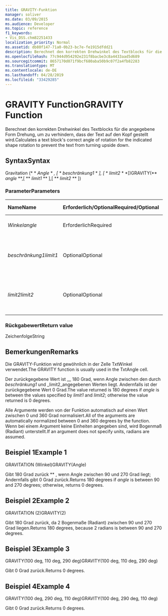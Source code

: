 ```yaml
---
title: GRAVITY-Funktion
manager: soliver
ms.date: 03/09/2015
ms.audience: Developer
ms.topic: reference
f1_keywords:
- Vis_DSS.chm82251433
localization_priority: Normal
ms.assetid: db80f147-71a0-0b23-bc7e-fe1915dfdd21
description: Berechnet den korrekten Drehwinkel des Textblocks für die angegebene Form Drehung, um zu verhindern, dass der Text auf den Kopf gestellt wird.
ms.openlocfilehash: 77c944d954292e231f8bacbe3c8a4433aad5d689
ms.sourcegitcommit: 8657170d071f9bcf680aba50b9c07f2a4fb82283
ms.translationtype: MT
ms.contentlocale: de-DE
ms.lasthandoff: 04/28/2019
ms.locfileid: "33429285"
---
```

# <a name="gravity-function"></a><span data-ttu-id="a1479-103">GRAVITY Function</span><span class="sxs-lookup"><span data-stu-id="a1479-103">GRAVITY Function</span></span>

<span data-ttu-id="a1479-104">Berechnet den korrekten Drehwinkel des Textblocks für die angegebene Form Drehung, um zu verhindern, dass der Text auf den Kopf gestellt wird.</span><span class="sxs-lookup"><span data-stu-id="a1479-104">Calculates a text block's correct angle of rotation for the indicated shape rotation to prevent the text from turning upside down.</span></span>
  
## <a name="syntax"></a><span data-ttu-id="a1479-105">Syntax</span><span class="sxs-lookup"><span data-stu-id="a1479-105">Syntax</span></span>

<span data-ttu-id="a1479-106">Gravitation (\* \* *Angle* \* *, [* \* *beschränkung1* \* *], [* \* *limit2* \* \*])</span><span class="sxs-lookup"><span data-stu-id="a1479-106">GRAVITY(\*\* *angle* \*\*,[ \*\* *limit1* \*\* ],[ \*\* *limit2* \*\* ])</span></span> 
  
### <a name="parameters"></a><span data-ttu-id="a1479-107">Parameter</span><span class="sxs-lookup"><span data-stu-id="a1479-107">Parameters</span></span>

|<span data-ttu-id="a1479-108">**Name**</span><span class="sxs-lookup"><span data-stu-id="a1479-108">**Name**</span></span>|<span data-ttu-id="a1479-109">**Erforderlich/Optional**</span><span class="sxs-lookup"><span data-stu-id="a1479-109">**Required/Optional**</span></span>|<span data-ttu-id="a1479-110">**Datentyp**</span><span class="sxs-lookup"><span data-stu-id="a1479-110">**Data Type**</span></span>|<span data-ttu-id="a1479-111">**Beschreibung**</span><span class="sxs-lookup"><span data-stu-id="a1479-111">**Description**</span></span>|
|:-----|:-----|:-----|:-----|
| <span data-ttu-id="a1479-112">_Winkel_</span><span class="sxs-lookup"><span data-stu-id="a1479-112">_angle_</span></span> <br/> |<span data-ttu-id="a1479-113">Erforderlich</span><span class="sxs-lookup"><span data-stu-id="a1479-113">Required</span></span>  <br/> |<span data-ttu-id="a1479-114">**String**</span><span class="sxs-lookup"><span data-stu-id="a1479-114">**String**</span></span> <br/> | <span data-ttu-id="a1479-115">Der Winkel des Shapes.</span><span class="sxs-lookup"><span data-stu-id="a1479-115">The shape's angle.</span></span>  <br/> |
| <span data-ttu-id="a1479-116">_beschränkung1_</span><span class="sxs-lookup"><span data-stu-id="a1479-116">_limit1_</span></span> <br/> |<span data-ttu-id="a1479-117">Optional</span><span class="sxs-lookup"><span data-stu-id="a1479-117">Optional</span></span>  <br/> |<span data-ttu-id="a1479-118">**String**</span><span class="sxs-lookup"><span data-stu-id="a1479-118">**String**</span></span> <br/> |<span data-ttu-id="a1479-119">Erste Drehbegrenzung.</span><span class="sxs-lookup"><span data-stu-id="a1479-119">First limit of rotation.</span></span> <span data-ttu-id="a1479-120">Der Standardwert beträgt 90 Grad.</span><span class="sxs-lookup"><span data-stu-id="a1479-120">Default is 90 degrees.</span></span>  <br/> |
| <span data-ttu-id="a1479-121">_limit2_</span><span class="sxs-lookup"><span data-stu-id="a1479-121">_limit2_</span></span> <br/> |<span data-ttu-id="a1479-122">Optional</span><span class="sxs-lookup"><span data-stu-id="a1479-122">Optional</span></span>  <br/> |<span data-ttu-id="a1479-123">**String**</span><span class="sxs-lookup"><span data-stu-id="a1479-123">**String**</span></span> <br/> |<span data-ttu-id="a1479-124">Zweite Drehbegrenzung.</span><span class="sxs-lookup"><span data-stu-id="a1479-124">Second limit of rotation.</span></span> <span data-ttu-id="a1479-125">Der Standardwert beträgt 270 Grad.</span><span class="sxs-lookup"><span data-stu-id="a1479-125">Default is 270 degrees.</span></span>  <br/> |
   
### <a name="return-value"></a><span data-ttu-id="a1479-126">Rückgabewert</span><span class="sxs-lookup"><span data-stu-id="a1479-126">Return value</span></span>

<span data-ttu-id="a1479-127">Zeichenfolge</span><span class="sxs-lookup"><span data-stu-id="a1479-127">String</span></span>
  
## <a name="remarks"></a><span data-ttu-id="a1479-128">Bemerkungen</span><span class="sxs-lookup"><span data-stu-id="a1479-128">Remarks</span></span>

<span data-ttu-id="a1479-129">Die GRAVITY-Funktion wird gewöhnlich in der Zelle TxtWinkel verwendet.</span><span class="sxs-lookup"><span data-stu-id="a1479-129">The GRAVITY function is usually used in the TxtAngle cell.</span></span> 
  
<span data-ttu-id="a1479-130">Der zurückgegebene Wert ist __ 180 Grad, wenn Angle zwischen den durch _beschränkung1_ und _limit2_angegebenen Werten liegt. Andernfalls ist der zurückgegebene Wert 0 Grad.</span><span class="sxs-lookup"><span data-stu-id="a1479-130">The value returned is 180 degrees if  _angle_ is between the values specified by  _limit1_ and  _limit2_; otherwise the value returned is 0 degrees.</span></span>
  
<span data-ttu-id="a1479-131">Alle Argumente werden von der Funktion automatisch auf einen Wert zwischen 0 und 360 Grad normalisiert.</span><span class="sxs-lookup"><span data-stu-id="a1479-131">All of the arguments are automatically normalized between 0 and 360 degrees by the function.</span></span> <span data-ttu-id="a1479-132">Wenn bei einem Argument keine Einheiten angegeben sind, wird Bogenmaß (Radiant) unterstellt.</span><span class="sxs-lookup"><span data-stu-id="a1479-132">If an argument does not specify units, radians are assumed.</span></span> 
  
## <a name="example-1"></a><span data-ttu-id="a1479-133">Beispiel 1</span><span class="sxs-lookup"><span data-stu-id="a1479-133">Example 1</span></span>

<span data-ttu-id="a1479-134">GRAVITATION (Winkel)</span><span class="sxs-lookup"><span data-stu-id="a1479-134">GRAVITY(Angle)</span></span>
  
<span data-ttu-id="a1479-135">Gibt 180 Grad zurück \*\* , wenn Angle zwischen 90 und 270 Grad liegt; Andernfalls gibt 0 Grad zurück.</span><span class="sxs-lookup"><span data-stu-id="a1479-135">Returns 180 degrees if  *angle*  is between 90 and 270 degrees; otherwise, returns 0 degrees.</span></span> 
  
## <a name="example-2"></a><span data-ttu-id="a1479-136">Beispiel 2</span><span class="sxs-lookup"><span data-stu-id="a1479-136">Example 2</span></span>

<span data-ttu-id="a1479-137">GRAVITATION (2)</span><span class="sxs-lookup"><span data-stu-id="a1479-137">GRAVITY(2)</span></span>
  
<span data-ttu-id="a1479-138">Gibt 180 Grad zurück, da 2 Bogenmaße (Radiant) zwischen 90 und 270 Grad liegen.</span><span class="sxs-lookup"><span data-stu-id="a1479-138">Returns 180 degrees, because 2 radians is between 90 and 270 degrees.</span></span>
  
## <a name="example-3"></a><span data-ttu-id="a1479-139">Beispiel 3</span><span class="sxs-lookup"><span data-stu-id="a1479-139">Example 3</span></span>

<span data-ttu-id="a1479-140">GRAVITY(100 deg, 110 deg, 290 deg)</span><span class="sxs-lookup"><span data-stu-id="a1479-140">GRAVITY(100 deg, 110 deg, 290 deg)</span></span>
  
<span data-ttu-id="a1479-141">Gibt 0 Grad zurück.</span><span class="sxs-lookup"><span data-stu-id="a1479-141">Returns 0 degrees.</span></span>
  
## <a name="example-4"></a><span data-ttu-id="a1479-142">Beispiel 4</span><span class="sxs-lookup"><span data-stu-id="a1479-142">Example 4</span></span>

<span data-ttu-id="a1479-143">GRAVITY(100 deg, 290 deg, 110 deg)</span><span class="sxs-lookup"><span data-stu-id="a1479-143">GRAVITY(100 deg, 290 deg, 110 deg)</span></span>
  
<span data-ttu-id="a1479-144">Gibt 0 Grad zurück.</span><span class="sxs-lookup"><span data-stu-id="a1479-144">Returns 0 degrees.</span></span>
  

